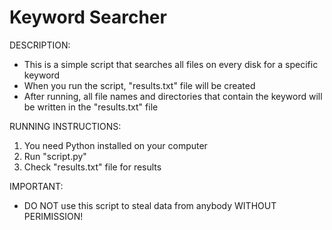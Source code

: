 # Keyword Searcher

DESCRIPTION:
- This is a simple script that searches all files on every disk for a specific keyword
- When you run the script, "results.txt" file will be created
- After running, all file names and directories that contain the keyword will be written in the "results.txt" file

RUNNING INSTRUCTIONS:
1. You need Python installed on your computer
2. Run "script.py"
3. Check "results.txt" file for results

IMPORTANT:
- DO NOT use this script to steal data from anybody WITHOUT PERIMISSION!
